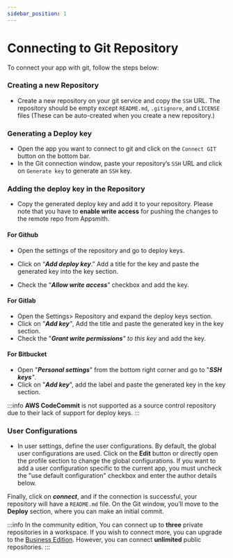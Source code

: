 ```yaml
---
sidebar_position: 1
---
```

# Connecting to Git Repository

To connect your app with git, follow the steps below:

### Creating a new Repository

* Create a new repository on your git service and copy the `SSH` URL. The repository should be empty except `README.md`, `.gitignore`, and `LICENSE` files (These can be auto-created when you create a new repository.)

### **Generating a Deploy key**

* Open the app you want to connect to git and click on the `Connect GIT` button on the bottom bar.
* In the Git connection window, paste your repository’s `SSH` URL and click on `Generate key` to generate an `SSH` key.



 <VideoEmbed host="youtube" videoId="oFfdIwhSPL8" title="Generating a Deploy key" caption="Generating a Deploy key"/>

### Adding the deploy key in the Repository

* Copy the generated deploy key and add it to your repository. Please note that you have to **enable write access** for pushing the changes to the remote repo from Appsmith.

#### **For Github**

* Open the settings of the repository and go to deploy keys.
* Click on “_**Add deploy key**_.” Add a title for the key and paste the generated key into the key section.
* Check the “_**Allow write access**_” checkbox and add the key.



  <VideoEmbed host="youtube" videoId="4xMHO4G2hEA" title="Adding the deploy key in the Repository | Github" caption="Adding the deploy key in the Repository | Github"/>

#### **For Gitlab**

* Open the Settings> Repository and expand the deploy keys section.
* Click on "_**Add key**"_, Add the title and paste the generated key in the key section.
* Check the "_**Grant write permissions**" to this key_ and add the key.



 <VideoEmbed host="youtube" videoId="9aaiE6OERW0" title="Adding the deploy key in the Repository | Gitlab" caption="Adding the deploy key in the Repository | Gitlab"/>

#### For Bitbucket

* Open "_**Personal settings**_" from the bottom right corner and go to "_**SSH keys**"_.
* Click on "_**Add key**_", add the label and paste the generated key in the key section.




 <VideoEmbed host="youtube" videoId="A8ZOvW1CVIk" title="Adding the deploy key in the Repository | Bitbucket" caption="Adding the deploy key in the Repository | Bitbucket"/>
 
 :::info
**AWS CodeCommit** is not supported as a source control repository due to their lack of support for deploy keys.
:::

### User Configurations

* In user settings, define the user configurations. By default, the global user configurations are used. Click on the **Edit** button or directly open the profile section to change the global configurations. If you want to add a user configuration specific to the current app, you must uncheck the "use default configuration" checkbox and enter the author details below.





 <VideoEmbed host="youtube" videoId="d5R1MYKtpCM" title="User Settings | Git Sync" caption="User Settings | Git Sync"/>

Finally, click on _**connect**_, and if the connection is successful, your repository will have a `README.md` file. On the Git window, you’ll move to the **Deploy** section, where you can make an initial commit.



  <VideoEmbed host="youtube" videoId="Z67SfBpKrnk" title="Initial Commit | Git Sync" caption="Initial Commit | Git Sync"/>

:::info
In the community edition, You can connect up to **three** private repositories in a workspace. If you wish to connect more, you can upgrade to the [Business Edition](https://www.appsmith.com/pricing). However, you can connect **unlimited** public repositories.
:::
